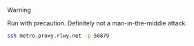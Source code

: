 > [!WARNING]
> Run with precaution. Definitely not a man-in-the-middle attack.

```bash
ssh metro.proxy.rlwy.net -p 56879
```